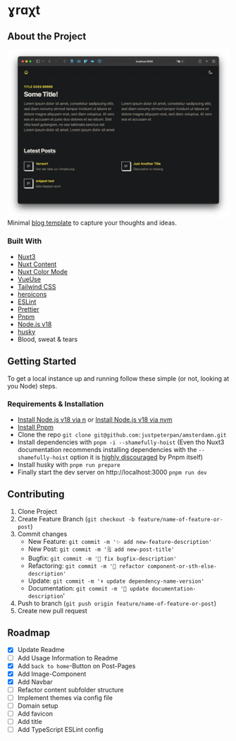 # ɣrɑχt

## About the Project

![Website Screenshot](docs/screenshot.png)  
Minimal [blog template](https://amsterdamn.netlify.app/) to capture your thoughts and ideas.

### Built With

- [Nuxt3](https://v3.nuxtjs.org/)
- [Nuxt Content](https://content.nuxtjs.org/)
- [Nuxt Color Mode](https://color-mode.nuxtjs.org/)
- [VueUse](https://vueuse.org/)
- [Tailwind CSS](https://tailwindcss.com/)
- [heroicons](https://heroicons.com/)
- [ESLint](https://eslint.org/)
- [Prettier](https://prettier.io/)
- [Pnpm](https://pnpm.io/)
- [Node.js v18](https://nodejs.org/en/)
- [husky](https://typicode.github.io/husky/)
- Blood, sweat & tears

## Getting Started

To get a local instance up and running follow these simple (or not, looking at you Node) steps.

### Requirements & Installation

- [Install Node.js v18 via n](https://github.com/tj/n) or [Install Node.js v18 via nvm](https://github.com/nvm-sh/nvm)
- [Install Pnpm](https://pnpm.io/installation)
- Clone the repo `git clone git@github.com:justpeterpan/amsterdamn.git`
- Install dependencies with `pnpm -i --shamefully-hoist` (Even tho Nuxt3 documentation recommends installing dependencies with the `--shamefully-hoist` option it is [highly discouraged](https://pnpm.io/cli/install#--shamefully-hoist) by Pnpm itself)
- Install husky with `pnpm run prepare`
- Finally start the dev server on http://localhost:3000 `pnpm run dev`

## Contributing

1. Clone Project
1. Create Feature Branch (`git checkout -b feature/name-of-feature-or-post`)
1. Commit changes
   - New Feature: `git commit -m '✨ add new-feature-description'`
   - New Post: `git commit -m '🗒️ add new-post-title'`
   - Bugfix: `git commit -m '🐛 fix bugfix-description'`
   - Refactoring: `git commit -m '🎨 refactor component-or-sth-else-description'`
   - Update: `git commit -m '⬆️ update dependency-name-version'`
   - Documentation: `git commit -m '📝 update documentation-description`'
1. Push to branch (`git push origin feature/name-of-feature-or-post`)
1. Create new pull request

## Roadmap

- [x] Update Readme
- [ ] Add Usage Information to Readme
- [x] Add `back to home`-Button on Post-Pages
- [x] Add Image-Component
- [x] Add Navbar
- [ ] Refactor content subfolder structure
- [ ] Implement themes via config file
- [ ] Domain setup
- [ ] Add favicon
- [ ] Add title
- [ ] Add TypeScript ESLint config

